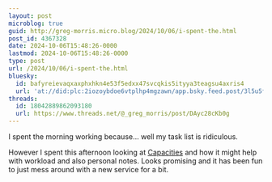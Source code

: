 ```yaml
---
layout: post
microblog: true
guid: http://greg-morris.micro.blog/2024/10/06/i-spent-the.html
post_id: 4367328
date: 2024-10-06T15:48:26-0000
lastmod: 2024-10-06T15:48:26-0000
type: post
url: /2024/10/06/i-spent-the.html
bluesky:
  id: bafyreievaqxaxphxhkn4e53f5edxx47svcqkis5ityya3teagsu4axris4
  url: 'at://did:plc:2iozoybdoe6vtplhp4mgzawn/app.bsky.feed.post/3l5u5fgbycz2p'
threads:
  id: 18042889862093180
  url: https://www.threads.net/@_greg_morris/post/DAyc28cKb0g
---
```

I spent the morning working because... well my task list is ridiculous.

However I spent this afternoon looking at [Capacities](https://capacities.io) and how it might help with workload and also personal notes. Looks promising and it has been fun to just mess around with a new service for a bit. 
